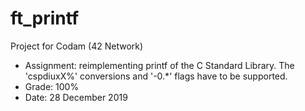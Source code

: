 # ft_printf

Project for Codam (42 Network)

- Assignment: reimplementing printf of the C Standard Library. The 'cspdiuxX%' conversions and '-0.*' flags have to be supported.
- Grade: 100%
- Date: 28 December 2019
